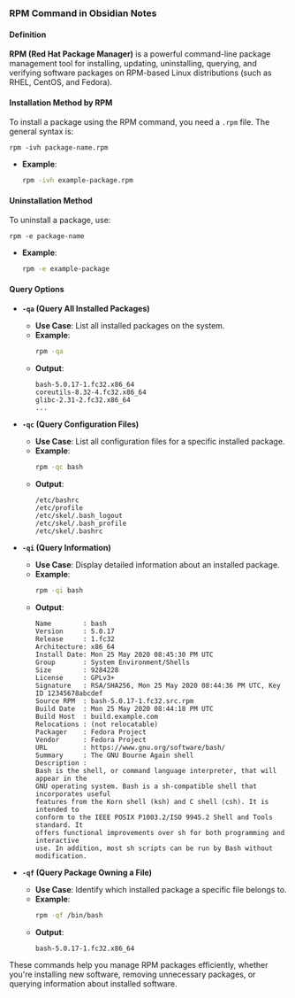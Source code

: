 
### RPM Command in Obsidian Notes

#### Definition
**RPM (Red Hat Package Manager)** is a powerful command-line package management tool for installing, updating, uninstalling, querying, and verifying software packages on RPM-based Linux distributions (such as RHEL, CentOS, and Fedora).

#### Installation Method by RPM
To install a package using the RPM command, you need a `.rpm` file. The general syntax is:
```
rpm -ivh package-name.rpm
```

- **Example**:
  ```bash
  rpm -ivh example-package.rpm
  ```

#### Uninstallation Method
To uninstall a package, use:
```
rpm -e package-name
```

- **Example**:
  ```bash
  rpm -e example-package
  ```

#### Query Options

- **`-qa` (Query All Installed Packages)**
  - **Use Case**: List all installed packages on the system.
  - **Example**:
    ```bash
    rpm -qa
    ```
  - **Output**:
    ```
    bash-5.0.17-1.fc32.x86_64
    coreutils-8.32-4.fc32.x86_64
    glibc-2.31-2.fc32.x86_64
    ...
    ```

- **`-qc` (Query Configuration Files)**
  - **Use Case**: List all configuration files for a specific installed package.
  - **Example**:
    ```bash
    rpm -qc bash
    ```
  - **Output**:
    ```
    /etc/bashrc
    /etc/profile
    /etc/skel/.bash_logout
    /etc/skel/.bash_profile
    /etc/skel/.bashrc
    ```

- **`-qi` (Query Information)**
  - **Use Case**: Display detailed information about an installed package.
  - **Example**:
    ```bash
    rpm -qi bash
    ```
  - **Output**:
    ```
    Name        : bash
    Version     : 5.0.17
    Release     : 1.fc32
    Architecture: x86_64
    Install Date: Mon 25 May 2020 08:45:30 PM UTC
    Group       : System Environment/Shells
    Size        : 9284228
    License     : GPLv3+
    Signature   : RSA/SHA256, Mon 25 May 2020 08:44:36 PM UTC, Key ID 12345678abcdef
    Source RPM  : bash-5.0.17-1.fc32.src.rpm
    Build Date  : Mon 25 May 2020 08:44:18 PM UTC
    Build Host  : build.example.com
    Relocations : (not relocatable)
    Packager    : Fedora Project
    Vendor      : Fedora Project
    URL         : https://www.gnu.org/software/bash/
    Summary     : The GNU Bourne Again shell
    Description :
    Bash is the shell, or command language interpreter, that will appear in the
    GNU operating system. Bash is a sh-compatible shell that incorporates useful
    features from the Korn shell (ksh) and C shell (csh). It is intended to
    conform to the IEEE POSIX P1003.2/ISO 9945.2 Shell and Tools standard. It
    offers functional improvements over sh for both programming and interactive
    use. In addition, most sh scripts can be run by Bash without modification.
    ```

- **`-qf` (Query Package Owning a File)**
  - **Use Case**: Identify which installed package a specific file belongs to.
  - **Example**:
    ```bash
    rpm -qf /bin/bash
    ```
  - **Output**:
    ```
    bash-5.0.17-1.fc32.x86_64
    ```

These commands help you manage RPM packages efficiently, whether you're installing new software, removing unnecessary packages, or querying information about installed software.